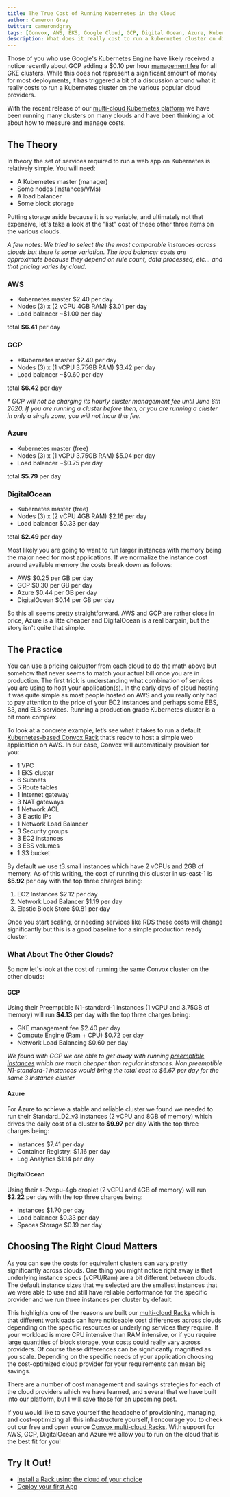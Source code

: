 ```yaml
---
title: The True Cost of Running Kubernetes in the Cloud
author: Cameron Gray
twitter: camerondgray
tags: [Convox, AWS, EKS, Google Cloud, GCP, Digital Ocean, Azure, Kubernetes, Cloud Costs, Kuberentes Cost]
description: What does it really cost to run a kubernetes cluster on different clouds.
---
```


Those of you who use Google's Kubernetes Engine have likely received a notice recently about GCP adding a $0.10 per hour [management fee](https://devclass.com/2020/03/05/google-slaps-management-charge-on-gke-clusters/) for all GKE clusters. While this does not represent a significant amount of money for most deployments, it has triggered a bit of a discussion around what it really costs to run a Kubernetes cluster on the various popular cloud providers.

With the recent release of our [multi-cloud Kubernetes platform](https://convox.com/blog/convox-multi-cloud) we have been running many clusters on many clouds and have been thinking a lot about how to measure and manage costs. 


## The Theory
In theory the set of services required to run a web app on Kubernetes is relatively simple. You will need:

* A Kubernetes master (manager)
* Some nodes (instances/VMs)
* A load balancer
* Some block storage

Putting storage aside because it is so variable, and ultimately not that expensive, let's take a look at the "list" cost of these other three items on the various clouds. 

_A few notes: 
We tried to select the the most comparable instances across clouds but there is some variation.
The load balancer costs are approximate because they depend on rule count, data processed, etc... and that pricing varies by cloud._

### AWS

* Kubernetes master				$2.40 per day
* Nodes (3) x (2 vCPU 4GB RAM)	$3.01 per day
* Load balancer					~$1.00 per day 

total **$6.41** per day

### GCP

* *Kubernetes master 				$2.40 per day
* Nodes (3) x (1 vCPU 3.75GB RAM) 	$3.42 per day
* Load balancer 					~$0.60 per day 

total **$6.42** per day

_* GCP will not be charging its hourly cluster management fee until June 6th 2020. If you are running a cluster before then, or you are running a cluster in only a single zone, you will not incur this fee._

### Azure

* Kubernetes master 				(free)
* Nodes (3) x (1 vCPU 3.75GB RAM) 	$5.04 per day
* Load balancer 					~$0.75 per day

total **$5.79** per day

### DigitalOcean

* Kubernetes master 			(free)
* Nodes (3) x (2 vCPU 4GB RAM) 	$2.16 per day
* Load balancer					$0.33 per day

total **$2.49** per day

Most likely you are going to want to run larger instances with memory being the major need for most applications. If we normalize the instance cost around available memory the costs break down as follows:

* AWS 				$0.25 per GB per day
* GCP				$0.30 per GB per day
* Azure 			$0.44 per GB per day
* DigitalOcean 		$0.14 per GB per day

So this all seems pretty straightforward. AWS and GCP are rather close in price, Azure is a litte cheaper and DigitalOcean is a real bargain, but the story isn't quite that simple.

## The Practice
You can use a pricing calcuator from each cloud to do the math above but somehow that never seems to match your actual bill once you are in production. The first trick is understanding what combination of services you are using to host your application(s). In the early days of cloud hosting it was quite simple as most people hosted on AWS and you really only had to pay attention to the price of your EC2 instances and perhaps some EBS, S3, and ELB services. Running a production grade Kubernetes cluster is a bit more complex.

To look at a concrete example, let’s see what it takes to run a default [Kubernetes-based Convox Rack](https://docs.convox.com/installation/production-rack) that’s ready to host a simple web application on AWS. In our case, Convox will automatically provision for you:

* 1 VPC
* 1 EKS cluster
* 6 Subnets
* 5 Route tables
* 1 Internet gateway
* 3 NAT gateways
* 1 Network ACL
* 3 Elastic IPs
* 1 Network Load Balancer
* 3 Security groups
* 3 EC2 instances
* 3 EBS volumes
* 1 S3 bucket

By default we use t3.small instances which have 2 vCPUs and 2GB of memory. As of this writing, the cost of running this cluster in us-east-1 is **$5.92** per day with the top three charges being:

1. EC2 Instances $2.12 per day
2. Network Load Balancer $1.19 per day
3. Elastic Block Store $0.81 per day

Once you start scaling, or needing services like RDS these costs will change significantly but this is a good baseline for a simple production ready cluster.


### What About The Other Clouds?
So now let's look at the cost of running the same Convox cluster on the other clouds:

#### GCP
Using their Preemptible N1-standard-1 instances (1 vCPU and 3.75GB of memory) will run **$4.13** per day with the top three charges being:

* GKE management fee 			$2.40 per day
* Compute Engine (Ram + CPU) 	$0.72 per day
* Network Load Balancing 		$0.60 per day

_We found with GCP we are able to get away with running [preemptible instances](https://cloud.google.com/compute/docs/instances/preemptible) which are much cheaper than regular instances. Non preemptible N1-standard-1 instances would bring the total cost to *$6.67* per day for the same 3 instance cluster_

#### Azure

For Azure to achieve a stable and reliable cluster we found we needed to run their Standard_D2_v3 instances (2 vCPU and 8GB of memory) which drives the daily cost of a cluster to **$9.97** per day
With the top three charges being:

* Instances 			$7.41 per day
* Container Registry: 	$1.16 per day
* Log Analytics 		$1.14 per day

#### DigitalOcean

Using their s-2vcpu-4gb droplet (2 vCPU and 4GB of memory) will run **$2.22** per day with the top three charges being:

* Instances 		$1.70 per day
* Load balancer 	$0.33 per day
* Spaces Storage 	$0.19 per day

## Choosing The Right Cloud Matters
As you can see the costs for equivalent clusters can vary pretty significantly across clouds. One thing you might notice right away is that underlying instance specs (vCPU/Ram) are a bit different between clouds. The default instance sizes that we selected are the smallest instances that we were able to use and still have reliable performance for the specific provider and we run three instances per cluster by default. 

This highlights one of the reasons we built our [multi-cloud Racks](https://docs.convox.com/getting-started/introduction) which is that different workloads can have noticeable cost differences across clouds depending on the specific resources or underlying services they require. If your workload is more CPU intensive than RAM intensive, or if you require large quantities of block storage, your costs could really vary across providers. Of course these differences can be significantly magnified as you scale. Depending on the specific needs of your application choosing the cost-optimized cloud provider for your requirements can mean big savings.

There are a number of cost management and savings strategies for each of the cloud providers which we have learned, and several that we have built into our platform, but I will save those for an upcoming post.

If you would like to save yourself the headache of provisioning, managing, and cost-optimizing all this infrastructure yourself, I encourage you to check out our free and open source [Convox multi-cloud Racks](https://docs.convox.com/getting-started/introduction). With support for AWS, GCP, DigitalOcean and Azure we allow you to run on the cloud that is the best fit for you!


## Try It Out!

* [Install a Rack using the cloud of your choice](https://docs.convox.com/getting-started/introduction)
* [Deploy your first App](https://docs.convox.com/tutorials/deploying-an-application)


